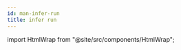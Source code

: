 ```yaml
---
id: man-infer-run
title: infer run
---
```


import HtmlWrap from "@site/src/components/HtmlWrap";

<HtmlWrap url="/man/next/infer-run.1.html" />
